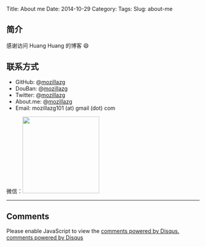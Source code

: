 Title: About me
Date: 2014-10-29
Category:
Tags:
Slug: about-me

## 简介

感谢访问 Huang Huang 的博客 😄


## 联系方式

* GitHub: @[mozillazg](https://github.com/mozillazg)
* DouBan: @[mozillazg](http://www.douban.com/people/mozillazg/)
* Twitter: @[mozillazg](http://twitter.com/mozillazg)
* About.me: @[mozillazg](http://about.me/mozillazg)
* Email: mozillazg101 (at) gmail (dot) com

微信：<img src="/static/wechat.png" height="200px" width="200px"/>


<hr/>
<section class="comments" id="comments">
<h2>Comments</h2>

<div id="disqus_thread"></div>
<script type="text/javascript">
/* * * CONFIGURATION VARIABLES: EDIT BEFORE PASTING INTO YOUR WEBPAGE * * */
var disqus_shortname = 'my-github-blog'; // required: replace example with your forum shortname

var disqus_identifier = 'about-me';
var disqus_url = 'https://mozillazg.com/2014/10/pages/about-me.html';

var disqus_config = function () {
this.language = "zh-hans";
};

/* * * DON'T EDIT BELOW THIS LINE * * */
(function () {
var dsq = document.createElement('script');
dsq.type = 'text/javascript';
dsq.async = true;
dsq.src = '//' + disqus_shortname + '.disqus.com/embed.js';
(document.getElementsByTagName('head')[0] || document.getElementsByTagName('body')[0]).appendChild(dsq);
})();
</script>
<noscript>Please enable JavaScript to view the <a href="http://disqus.com/?ref_noscript">comments powered by
Disqus.</a></noscript>
<a href="http://disqus.com" class="dsq-brlink">comments powered by <span class="logo-disqus">Disqus</span></a>

</section>
